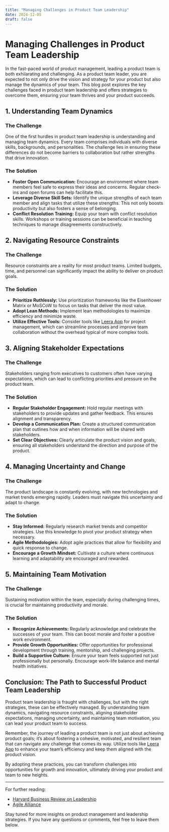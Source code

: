 ```yaml
---
title: "Managing Challenges in Product Team Leadership"
date: 2024-12-05
draft: false
---
```

# Managing Challenges in Product Team Leadership

In the fast-paced world of product management, leading a product team is both exhilarating and challenging. As a product team leader, you are expected to not only drive the vision and strategy for your product but also manage the dynamics of your team. This blog post explores the key challenges faced in product team leadership and offers strategies to overcome them, ensuring your team thrives and your product succeeds.

## 1. Understanding Team Dynamics

### The Challenge
One of the first hurdles in product team leadership is understanding and managing team dynamics. Every team comprises individuals with diverse skills, backgrounds, and personalities. The challenge lies in ensuring these differences do not become barriers to collaboration but rather strengths that drive innovation.

### The Solution
- **Foster Open Communication:** Encourage an environment where team members feel safe to express their ideas and concerns. Regular check-ins and open forums can help facilitate this.
- **Leverage Diverse Skill Sets:** Identify the unique strengths of each team member and align tasks that utilize these strengths. This not only boosts productivity but also fosters a sense of belonging.
- **Conflict Resolution Training:** Equip your team with conflict resolution skills. Workshops or training sessions can be beneficial in teaching techniques to manage disagreements constructively.

## 2. Navigating Resource Constraints

### The Challenge
Resource constraints are a reality for most product teams. Limited budgets, time, and personnel can significantly impact the ability to deliver on product goals.

### The Solution
- **Prioritize Ruthlessly:** Use prioritization frameworks like the Eisenhower Matrix or MoSCoW to focus on tasks that deliver the most value.
- **Adopt Lean Methods:** Implement lean methodologies to maximize efficiency and minimize waste.
- **Utilize Effective Tools:** Consider tools like [Leera App](https://leera.app) for project management, which can streamline processes and improve team collaboration without the overhead typical of more complex tools.

## 3. Aligning Stakeholder Expectations

### The Challenge
Stakeholders ranging from executives to customers often have varying expectations, which can lead to conflicting priorities and pressure on the product team.

### The Solution
- **Regular Stakeholder Engagement:** Hold regular meetings with stakeholders to provide updates and gather feedback. This ensures alignment and transparency.
- **Develop a Communication Plan:** Create a structured communication plan that outlines how and when information will be shared with stakeholders.
- **Set Clear Objectives:** Clearly articulate the product vision and goals, ensuring all stakeholders understand the direction and purpose of the product.

## 4. Managing Uncertainty and Change

### The Challenge
The product landscape is constantly evolving, with new technologies and market trends emerging rapidly. Leaders must navigate this uncertainty and adapt to change.

### The Solution
- **Stay Informed:** Regularly research market trends and competitor strategies. Use this knowledge to pivot your product strategy when necessary.
- **Agile Methodologies:** Adopt agile practices that allow for flexibility and quick response to change.
- **Encourage a Growth Mindset:** Cultivate a culture where continuous learning and adaptability are encouraged and rewarded.

## 5. Maintaining Team Motivation

### The Challenge
Sustaining motivation within the team, especially during challenging times, is crucial for maintaining productivity and morale.

### The Solution
- **Recognize Achievements:** Regularly acknowledge and celebrate the successes of your team. This can boost morale and foster a positive work environment.
- **Provide Growth Opportunities:** Offer opportunities for professional development through training, mentorship, and challenging projects.
- **Build a Supportive Culture:** Ensure your team feels supported not just professionally but personally. Encourage work-life balance and mental health initiatives.

## Conclusion: The Path to Successful Product Team Leadership

Product team leadership is fraught with challenges, but with the right strategies, these can be effectively managed. By understanding team dynamics, navigating resource constraints, aligning stakeholder expectations, managing uncertainty, and maintaining team motivation, you can lead your product team to success.

Remember, the journey of leading a product team is not just about achieving product goals; it’s about fostering a cohesive, motivated, and resilient team that can navigate any challenge that comes its way. Utilize tools like [Leera App](https://leera.app) to enhance your team’s efficiency and keep them aligned with the product vision.

By adopting these practices, you can transform challenges into opportunities for growth and innovation, ultimately driving your product and team to new heights.

---

For further reading:
- [Harvard Business Review on Leadership](https://hbr.org/)
- [Agile Alliance](https://www.agilealliance.org/)

Stay tuned for more insights on product management and leadership strategies. If you have any questions or comments, feel free to leave them below.